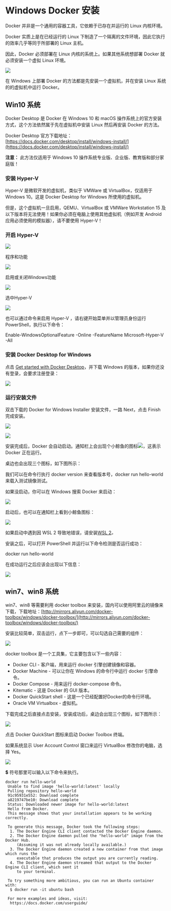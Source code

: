 # Windows Docker 安装

Docker 并非是一个通用的容器工具，它依赖于已存在并运行的 Linux 内核环境。

Docker 实质上是在已经运行的 Linux 下制造了一个隔离的文件环境，因此它执行的效率几乎等同于所部署的 Linux 主机。

因此，Docker 必须部署在 Linux 内核的系统上。如果其他系统想部署 Docker 就必须安装一个虚拟 Linux 环境。

![](../assets/install/wid.png)

在 Windows 上部署 Docker 的方法都是先安装一个虚拟机，并在安装 Linux 系统的的虚拟机中运行 Docker。

## Win10 系统
Docker Desktop 是 Docker 在 Windows 10 和 macOS 操作系统上的官方安装方式，这个方法依然属于先在虚拟机中安装 Linux 然后再安装 Docker 的方法。

Docker Desktop 官方下载地址： [https://docs.docker.com/desktop/install/windows-install/](https://docs.docker.com/desktop/install/windows-install/)

**注意：** 此方法仅适用于 Windows 10 操作系统专业版、企业版、教育版和部分家庭版！

### 安装 Hyper-V
Hyper-V 是微软开发的虚拟机，类似于 VMWare 或 VirtualBox，仅适用于 Windows 10。这是 Docker Desktop for Windows 所使用的虚拟机。

但是，这个虚拟机一旦启用，QEMU、VirtualBox 或 VMWare Workstation 15 及以下版本将无法使用！如果你必须在电脑上使用其他虚拟机（例如开发 Android 应用必须使用的模拟器），请不要使用 Hyper-V！

### 开启 Hyper-V
![](../assets/install/wid1.png)

程序和功能

![](../assets/install/wid2.png)

启用或关闭Windows功能

![](../assets/install/wid3.png)

选中Hyper-V

![](../assets/install/wid4.png)

也可以通过命令来启用 Hyper-V ，请右键开始菜单并以管理员身份运行 PowerShell，执行以下命令：

Enable-WindowsOptionalFeature -Online -FeatureName Microsoft-Hyper-V -All

### 安装 Docker Desktop for Windows
点击 [Get started with Docker Desktop](https://hub.docker.com/?overlay=onboarding)，并下载 Windows 的版本，如果你还没有登录，会要求注册登录：

![](../assets/install/wid5.png)

### 运行安装文件
双击下载的 Docker for Windows Installer 安装文件，一路 Next，点击 Finish 完成安装。

![](../assets/install/wid6.png)

![](../assets/install/wid7.png)

安装完成后，Docker 会自动启动。通知栏上会出现个小鲸鱼的图标![](../assets/install/macos0.png)，这表示 Docker 正在运行。

桌边也会出现三个图标，如下图所示：

我们可以在命令行执行 docker version 来查看版本号，docker run hello-world 来载入测试镜像测试。

如果没启动，你可以在 Windows 搜索 Docker 来启动：

![](../assets/install/wid9.png)

启动后，也可以在通知栏上看到小鲸鱼图标：

![](../assets/install/wid10.png)

如果启动中遇到因 WSL 2 导致地错误，请安装[WSL 2](https://docs.microsoft.com/zh-cn/windows/wsl/install-win10)_。_

安装之后，可以打开 PowerShell 并运行以下命令检测是否运行成功：

docker run hello-world

在成功运行之后应该会出现以下信息：

![](../assets/install/wid11.png)

## win7、win8 系统
win7、win8 等需要利用 docker toolbox 来安装，国内可以使用阿里云的镜像来下载，下载地址：[http://mirrors.aliyun.com/docker-toolbox/windows/docker-toolbox/](http://mirrors.aliyun.com/docker-toolbox/windows/docker-toolbox/)

安装比较简单，双击运行，点下一步即可，可以勾选自己需要的组件：

![](../assets/install/wid12.png)

docker toolbox 是一个工具集，它主要包含以下一些内容：

+ Docker CLI - 客户端，用来运行 docker 引擎创建镜像和容器。
+ Docker Machine - 可以让你在 Windows 的命令行中运行 docker 引擎命令。
+ Docker Compose - 用来运行 docker-compose 命令。
+ Kitematic - 这是 Docker 的 GUI 版本。
+ Docker QuickStart shell - 这是一个已经配置好Docker的命令行环境。
+ Oracle VM Virtualbox - 虚拟机。

下载完成之后直接点击安装，安装成功后，桌边会出现三个图标，如下图所示：

![](../assets/install/wid13.png)

点击 Docker QuickStart 图标来启动 Docker Toolbox 终端。

如果系统显示 User Account Control 窗口来运行 VirtualBox 修改你的电脑，选择 Yes。

![](../assets/install/wid14.png)

**$** 符号那里可以输入以下命令来执行。

```shell
docker run hello-world
 Unable to find image 'hello-world:latest' locally
 Pulling repository hello-world
 91c95931e552: Download complete
 a8219747be10: Download complete
 Status: Downloaded newer image for hello-world:latest
 Hello from Docker.
 This message shows that your installation appears to be working correctly.

 To generate this message, Docker took the following steps:
  1. The Docker Engine CLI client contacted the Docker Engine daemon.
  2. The Docker Engine daemon pulled the "hello-world" image from the Docker Hub.
     (Assuming it was not already locally available.)
  3. The Docker Engine daemon created a new container from that image which runs the
     executable that produces the output you are currently reading.
  4. The Docker Engine daemon streamed that output to the Docker Engine CLI client, which sent it
     to your terminal.

 To try something more ambitious, you can run an Ubuntu container with:
  $ docker run -it ubuntu bash

 For more examples and ideas, visit:
  https://docs.docker.com/userguide/
```

